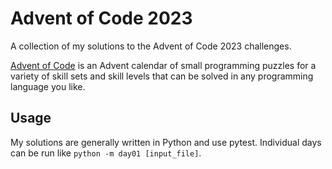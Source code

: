 # Advent of Code 2023

A collection of my solutions to the Advent of Code 2023 challenges.

[Advent of Code](https://adventofcode.com/) is an Advent calendar of small programming puzzles for a variety of skill sets and skill levels that can be solved in any programming language you like.

## Usage

My solutions are generally written in Python and use pytest.
Individual days can be run like `python -m day01 [input_file]`.
